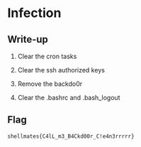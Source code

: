 # Infection

## Write-up

1. Clear the cron tasks

2. Clear the ssh authorized keys

4. Remove the backdo0r

3. Clear the .bashrc and .bash_logout

## Flag

`shellmates{C4lL_m3_B4Ckd00r_C!e4n3rrrrr}`
